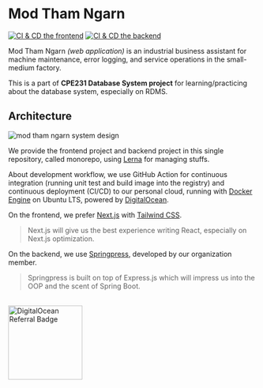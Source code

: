 # Mod Tham Ngarn
[![CI & CD the frontend](https://github.com/CPE34-KMUTT/mod-tham-ngarn/actions/workflows/ci-cd-frontend.yml/badge.svg)](https://github.com/CPE34-KMUTT/mod-tham-ngarn/actions/workflows/ci-cd-frontend.yml)
[![CI & CD the backend](https://github.com/CPE34-KMUTT/mod-tham-ngarn/actions/workflows/ci-cd-backend.yml/badge.svg)](https://github.com/CPE34-KMUTT/mod-tham-ngarn/actions/workflows/ci-cd-backend.yml)


Mod Tham Ngarn *(web application)* is an industrial business assistant for
machine maintenance, error logging, and service operations in the small-medium factory.

This is a part of **CPE231 Database System project** for learning/practicing about the database system, especially on RDMS.

## Architecture

<img src="https://i.imgur.com/ANFIRls.png" alt="mod tham ngarn system design" />

We provide the frontend project and backend project in this single repository, called monorepo,
using [Lerna](https://github.com/lerna/lerna) for managing stuffs. 

About development workflow, we use GitHub Action for continuous integration (running unit test and build image into the registry)
and continuous deployment (CI/CD) to our personal cloud, running with [Docker Engine](https://www.docker.com/) on Ubuntu LTS,
powered by [DigitalOcean](https://www.digitalocean.com/).

On the frontend, we prefer [Next.js](https://nextjs.org/) with [Tailwind CSS](https://tailwindcss.com/).
> Next.js will give us the best experience writing React, especially on Next.js optimization.

On the backend, we use [Springpress](https://github.com/riflowth/springpress), developed by our organization member.
> Springpress is built on top of Express.js which will impress us into the OOP and the scent of Spring Boot.

<br />

<a href="https://www.digitalocean.com/?refcode=95b43da7102f&utm_campaign=Referral_Invite&utm_medium=Referral_Program&utm_source=badge">
  <img width="150" src="https://web-platforms.sfo2.digitaloceanspaces.com/WWW/Badge%203.svg" alt="DigitalOcean Referral Badge" />
</a>
